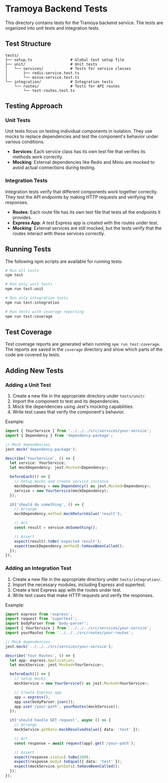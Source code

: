 # Tramoya Backend Tests

This directory contains tests for the Tramoya backend service. The tests are organized into unit tests and integration tests.

## Test Structure

```
tests/
├── setup.ts                 # Global test setup file
├── unit/                    # Unit tests
│   └── services/            # Tests for service classes
│       ├── redis-service.test.ts
│       └── minio-service.test.ts
└── integration/             # Integration tests
    └── routes/              # Tests for API routes
        └── test-routes.test.ts
```

## Testing Approach

### Unit Tests

Unit tests focus on testing individual components in isolation. They use mocks to replace dependencies and test the component's behavior under various conditions.

- **Services**: Each service class has its own test file that verifies its methods work correctly.
- **Mocking**: External dependencies like Redis and Minio are mocked to avoid actual connections during testing.

### Integration Tests

Integration tests verify that different components work together correctly. They test the API endpoints by making HTTP requests and verifying the responses.

- **Routes**: Each route file has its own test file that tests all the endpoints it provides.
- **Express App**: A test Express app is created with the routes under test.
- **Mocking**: External services are still mocked, but the tests verify that the routes interact with these services correctly.

## Running Tests

The following npm scripts are available for running tests:

```bash
# Run all tests
npm test

# Run only unit tests
npm run test:unit

# Run only integration tests
npm run test:integration

# Run tests with coverage reporting
npm run test:coverage
```

## Test Coverage

Test coverage reports are generated when running `npm run test:coverage`. The reports are saved in the `coverage` directory and show which parts of the code are covered by tests.

## Adding New Tests

### Adding a Unit Test

1. Create a new file in the appropriate directory under `tests/unit/`.
2. Import the component to test and its dependencies.
3. Mock the dependencies using Jest's mocking capabilities.
4. Write test cases that verify the component's behavior.

Example:
```typescript
import { YourService } from '../../../src/services/your-service';
import { Dependency } from 'dependency-package';

// Mock dependencies
jest.mock('dependency-package');

describe('YourService', () => {
  let service: YourService;
  let mockDependency: jest.Mocked<Dependency>;

  beforeEach(() => {
    // Setup mocks and create service instance
    mockDependency = new Dependency() as jest.Mocked<Dependency>;
    service = new YourService(mockDependency);
  });

  it('should do something', () => {
    // Arrange
    mockDependency.method.mockReturnValue('result');

    // Act
    const result = service.doSomething();

    // Assert
    expect(result).toBe('expected result');
    expect(mockDependency.method).toHaveBeenCalled();
  });
});
```

### Adding an Integration Test

1. Create a new file in the appropriate directory under `tests/integration/`.
2. Import the necessary modules, including Express and supertest.
3. Create a test Express app with the routes under test.
4. Write test cases that make HTTP requests and verify the responses.

Example:
```typescript
import express from 'express';
import request from 'supertest';
import bodyParser from 'body-parser';
import { YourService } from '../../../src/services/your-service';
import yourRoutes from '../../../src/routes/your-routes';

// Mock dependencies
jest.mock('../../../src/services/your-service');

describe('Your Routes', () => {
  let app: express.Application;
  let mockService: jest.Mocked<YourService>;

  beforeEach(() => {
    // Setup mocks
    mockService = new YourService() as jest.Mocked<YourService>;

    // Create Express app
    app = express();
    app.use(bodyParser.json());
    app.use('/your-path', yourRoutes(mockService));
  });

  it('should handle GET request', async () => {
    // Arrange
    mockService.getData.mockResolvedValue({ data: 'test' });

    // Act
    const response = await request(app).get('/your-path');

    // Assert
    expect(response.status).toBe(200);
    expect(response.body).toEqual({ data: 'test' });
    expect(mockService.getData).toHaveBeenCalled();
  });
});
```